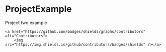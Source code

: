 # ProjectExample
Project two example



    <a href="https://github.com/badges/shields/graphs/contributors" alt="Contributors">
        <img src="https://img.shields.io/github/contributors/badges/shields" /></a>
